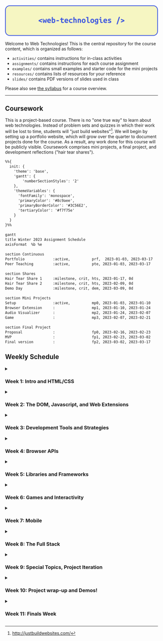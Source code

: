 ![](/assets/header.png)

Welcome to Web Technologies! This is the central repository for the course
content, which is organized as follows:

- `activities/` contains instructions for in-class activities
- `assignments/` contains instructions for each course assignment
- `examples/` contains small examples and starter code for the mini projects
- `resources/` contains lists of resources for your reference
- `slides/` contains PDF versions of slides used in class

Please also see [the syllabus](/syllabus.md) for a course overview.

---

## Coursework

This is a project-based course. There is no "one true way" to learn about web
technologies. Instead of problem sets and quizzes in which their work will be
lost to time, students will "just build websites"[^justbuildwebsites]. We will
begin by setting up a portfolio website, which will grow over the quarter to
document projects done for the course. As a result, any work done for this
course will be publicly visible. Coursework comprises mini projects, a final
project, and development reflections ("hair tear shares").

```mermaid
%%{
  init: {
    'theme': 'base',
    'gantt': {
        'numberSectionStyles': '2'
    },
    'themeVariables': {
      'fontFamily': 'monospace',
      'primaryColor': '#8c9aee',
      'primaryBorderColor': '#3C56E2',
      'tertiaryColor': '#f7f75e'
    }
  }
}%%

gantt
title Winter 2023 Assignment Schedule
axisFormat  %b %e

section Continuous
Portfolio             :active,          prf,  2023-01-03, 2023-03-17
Peer Teaching         :active,          pte, 2023-01-03, 2023-03-17

section Shares
Hair Tear Share 1     :milestone, crit, hts, 2023-01-17, 0d
Hair Tear Share 2     :milestone, crit, hts, 2023-02-09, 0d
Demo Day              :milestone, crit, dem, 2023-03-09, 0d

section Mini Projects
Setup                 :active,          mp0, 2023-01-03, 2023-01-10
Browser Extension     :                 mp1, 2023-01-10, 2023-01-24
Audio Visualizer      :                 mp2, 2023-01-24, 2023-02-07
Game                  :                 mp3, 2023-02-07, 2023-02-21

section Final Project
Proposal              :                 fp0, 2023-02-16, 2023-02-23
MVP                   :                 fp1, 2023-02-23, 2023-03-02
Final version         :                 fp2, 2023-03-02, 2023-03-17
```

## Weekly Schedule

<details><summary><h3>Week 1: Intro and HTML/CSS</h3></summary>

#### 1.1 January 3: Welcome and Environment Setup

- Lecture
  - Welcome and course overview
  - [slides](slides/1.1.pdf)
- In-class
  - Activity: [Environment setup](activities/01_setup.md)
- Assigned work
  - [MP0: Portfolio site](assignments/mp0_setup.md)

#### 1.2 January 5: HTML/CSS Intro

- Lecture
  - Git review: cloning a repo, editing content, pushing changes
  - MP0 example walkthrough
  - HTML/CSS, live demo
  - [slides](slides/1.2.pdf)
- In-class
  - Continue working on [MP0: Portfolio](assignments/mp0_setup.md)

</details>

<details><summary><h3>Week 2: The DOM, Javascript, and Web Extensions</h3></summary>

#### 2.1 January 10: Javascript Intro

<!-- TODO: Browser Extension Example -->
<!-- TODO: JS Intro Slides -->
<!-- TODO: JS Interaction example -->
<!-- TODO: MP1 Writeup -->

- Due
  - MP0
- Lecture
  - JavaScript Intro
- In-class
  - MP0 share
  - Activity: Adding interaction to your portfolio with JavaScript
  - Begin MP1: Browser Extension

#### 2.2 January 12

<!-- TODO: Extension Slides -->

- Lecture
  - Browser Extensions overview, MP1 walkthrough
- In-class
  - Continue MP1: Browser Extension

</details>

<details><summary><h3>Week 3: Development Tools and Strategies</h3></summary>

#### 3.1 January 17

<!-- TODO: HTS writeup -->

- Due
  - Hair Tear Share #1
- Lecture
  - Dev Tools
  - Debugging approaches
- In-class
  - Hair Tear Shares
  - Continue MP1: Browser Extension

#### 3.2 January 19

- Lecture
- In-class
  - Continue MP1: Browser Extension

</details>

<details><summary><h3>Week 4: Browser APIs</h3></summary>

### Week 4

#### 4.1 January 24

- Due
  - MP1 - Browser Extension
- Lecture
  - Intro to Browser APIS
- In-class
  - Share: MP1
  - Activity:
  - Begin MP2: Audio Visualizer

#### 4.2 January 26

- Lecture
  - SVG
- In-class
  - Continue MP2: Audio Visualizer

</details>

<details><summary><h3>Week 5: Libraries and Frameworks</h3></summary>

### Week 5

#### 5.1 January 31

- Lecture
  - Web Components: htmlElement, React, and Lit
- In-class
  - Continue MP2: Audio Visualizer

#### 5.2 February 2

- Lecture
- In-class
  - Continue MP2: Audio Visualizer

</details>

<details><summary><h3>Week 6: Games and Interactivity</h3></summary>

#### 6.1 February 7

- Due
  - MP2 - Audio Visualizer
- Lecture
- In-class
  - Share-back: MP2: Audio Visualizer
  - Begin MP3: Game

#### 6.2 February 9

- Due
  - Hair Tear Share #2
- Lecture
- In-class
  - Hair Tear Shares
  - Continue MP3: Game

</details>

<details><summary><h3>Week 7: Mobile</h3></summary>

#### 7.1 February 14 _NO CLASS - HANNAH TRAVELING_

- Outside class
  - Continue MP3: Game

#### 7.2 February 16

- Lecture
- In-class
  - Continue MP3: Game

</details>

<details><summary><h3>Week 8: The Full Stack</h3></summary>

#### 8.1 February 21

- Due
  - MP3 - Game
- Lecture
  - Planning your projects
- In-class
  - MP3 Share

#### 8.2 February 23

- **DUE: FP0 - Final Project Proposal**
- Lecture
  - TBD
- In-class
  - FP0 Share
  - Project work time

</details>

<details><summary><h3>Week 9: Special Topics, Project Iteration</h3></summary>

#### 9.1 February 28

- Lecture
  - TBD
- In-class
  - Project work time

#### 9.2 March 2

- **DUE: FP1 - MVP**
- Lecture
  - TBD
- In-class
  - Project work time

</details>

<details><summary><h3>Week 10: Project wrap-up and Demos!</h3></summary>

#### 10.1 March 7

- Lecture
  - TBD
- In-class
  - Project work time

#### 10.2 March 9

- Lecture
  - Wrap-up, looking forward
- In-class
  - Final Projects demo day and fun!

</details>

<details><summary><h3>Week 11: Finals Week</h3></summary>

#### March 17

- **DUE: FP2: Final Project**
- **DUE: Final Portfolio**

</details>

[^justbuildwebsites]: http://justbuildwebsites.com/
